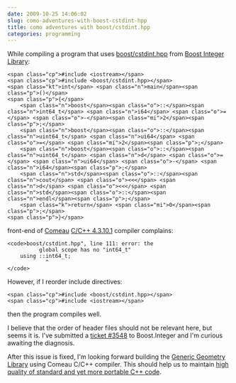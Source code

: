 ```yaml
---
date: 2009-10-25 14:06:02
slug: como-adventures-with-boost-cstdint-hpp
title: como adventures with boost/cstdint.hpp
categories: programming
---
```


While compiling a program that uses [boost/cstdint.hpp](http://www.boost.org/doc/libs/release/libs/integer/cstdint.htm) from [Boost Integer Library](http://www.boost.org/doc/libs/release/libs/integer/index.html):




    
    <span class="cp">#include <iostream></span>
    <span class="cp">#include <boost/cstdint.hpp></span>
    <span class="kt">int</span> <span class="n">main</span><span class="p">()</span>
    <span class="p">{</span>
        <span class="n">boost</span><span class="o">::</span><span class="n">int64_t</span> <span class="n">i64</span> <span class="o">=</span> <span class="o">-</span><span class="mi">2</span><span class="p">;</span>
        <span class="n">boost</span><span class="o">::</span><span class="n">uint64_t</span> <span class="n">ui64</span> <span class="o">=</span> <span class="mi">2</span><span class="p">;</span>
        <span class="n">boost</span><span class="o">::</span><span class="n">uint64_t</span> <span class="n">d</span> <span class="o">=</span> <span class="n">ui64</span> <span class="o">-</span> <span class="n">i64</span><span class="p">;</span>
        <span class="n">std</span><span class="o">::</span><span class="n">cout</span> <span class="o"><<</span> <span class="n">d</span> <span class="o"><<</span> <span class="n">std</span><span class="o">::</span><span class="n">endl</span><span class="p">;</span>
        <span class="k">return</span> <span class="mi">0</span><span class="p">;</span>
    <span class="p">}</span>
    





front-end of [Comeau](http://www.comeaucomputing.com/) [C/C++ 4.3.10.1](http://www.comeaucomputing.com/4.3.0/minor/linux/) compiler complains:




    
    <code>boost/cstdint.hpp", line 111: error: the
              global scope has no "int64_t"
        using ::int64_t;            
                ^
    </code>





However, if I reorder include directives:




    
    <span class="cp">#include <boost/cstdint.hpp></span>
    <span class="cp">#include <iostream></span>





then the program compiles well.





I believe that the order of header files should not be relevant here, but seems it is. I've submitted a [ticket #3548](https://svn.boost.org/trac/boost/ticket/3548) to Boost.Integer and I'm curious awaiting the diagnosis.





After this issue is fixed, I'm looking forward building the [Generic Geometry Library](http://trac.osgeo.org/ggl/) using Comeau C/C++ compiler. This should help us to maintain [high quality of standard and yet more portable C++ code](http://en.wikipedia.org/wiki/Comeau_C/C%2B%2B).
